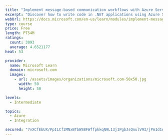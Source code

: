 ```yaml
---
title: "Implement message-based communication workflows with Azure Service Bus"
excerpt: "Discover how to write code in .NET applications using Azure Service Bus for communications that can handle high demand, low bandwidth, and hardware failures."
webUrl: https://docs.microsoft.com/en-us/learn/modules/implement-message-workflows-with-service-bus/
type: course
price: Free
length: PT54M
ratings:
  count: 3093
  average: 4.6521177
heat: 53

provider:
  name: Microsoft Learn
  domain: microsoft.com
  images:
    - url: /assets/images/organizations/microsoft.com-50x50.jpg
      width: 50
      height: 50

levels:
  - Intermediate

topics:
  - Azure
  - Integration

secured: "7vXCfEbUX/PpILCf2MNxBTbWSBFWffpkkqN9L13j1PgbJsQnulV9I/jPm1d1A0VYdgrXfNuD9gW+anzZc5hfX3wNTb90kVmgH1VeiuD1/4Z+G7U7I5a1nyhCISmY3apnx3fFIJOSJqYiquhGevExXSaFJSqO9v1HLtdvzPuQsVONxd8DmXiBvM2KiKAICW9bVs6Ulofa+IqjuZwZ8SKhF84mB9auegLBEc+ZSXbZJTxOTAohOtMBzJ5GZGj1vyQJmO/7JEawzvt32rRUuFpFs1p9pGijPATWTbnnepGRidfDyOEqkt25DE5R7ylK/qtkP+pZKVvLuXxLW3vAiE+7HP68MEvVoiVcShuzRg3jo3bhThDfIaXjKC1qMU7YJ6Dl3aIekLS3JdeoBxK6vGO7mJoO2ZFHJEJgKoyavIg/QMs=;GEwiHoeTOWKBskhdwujmSw=="
---
```


